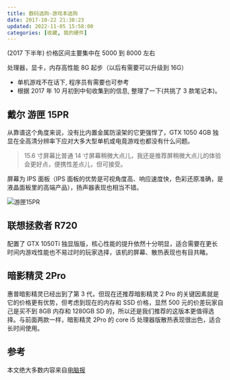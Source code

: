 ```yaml
---
title: 数码选购-游戏本选购
date: 2017-10-22 21:38:23
updated: 2022-11-05 15:58:00
categories: [收藏, 我的硬件]
---
```


(2017 下半年) 价格区间主要集中在 5000 到 8000 左右

处理器，显卡，内存高性能 8G 起步（以后有需要可以升级到 16G）

- 单机游戏不在话下, 程序员有需要也可参考
- 根据 2017 年 10 月初到中旬收集到的信息, 整理了一下(共挑了 3 款笔记本)。

## 戴尔 游匣 15PR

从靠谱这个角度来说，没有比内置金属防滚架的它更强悍了，GTX 1050 4GB 独显在全高清分辨率下应对大多大型单机或电竟游戏也都没有什么问题。

> 15.6 寸屏幕比普通 14 寸屏幕稍微大点儿，我还是推荐屏稍微大点儿的体验会更好点，便携性差点儿，但可接受。

屏幕为 IPS 面板（IPS 面板的优势是可视角度高、响应速度快，色彩还原准确，是液晶面板里的高端产品），扬声器表现也相当不错。

![游匣15PR](/images/收藏-我的硬件/2017年-高性价比游戏本选购/游匣15PR.png)

## 联想拯救者 R720

配置了 GTX 1050Ti 独显版版，核心性能的提升依然十分明显，适合需要在更长时间内游戏性能也不易过时的玩家选择，该机的屏幕、散热表现也有目共睹。

## 暗影精灵 2Pro

惠普暗影精灵已经出到了第 3 代，但现在还推荐暗影精灵 2 Pro 的关键因素就是它的价格更有优势，但考虑到现在的内存和 SSD 价格，显然 500 元的价差玩家自己是买不到 8GB 内存和 1280GB SD 的，所以还是我们推荐的这版本更值得选择。与前面两款一样，暗影精灵 2Pro 的 core i5 处理器版散热表现很出色，适合长时间使用。

## 参考

本文绝大多数内容来自[电脑报](http://www.icpcw.com/)
